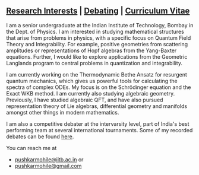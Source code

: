 
## [Research Interests](Science.md)    |  [Debating](debate.md)    |     [Curriculum Vitae](CVPushkarApr2022.pdf)

I am a senior undergraduate at the Indian Institute of Technology, Bombay in the Dept. of Physics. I am interested in studying mathematical structures that arise from problems in physics, with a specific focus on Quantum Field Theory and Integrability. For example, positive geometries from scattering amplitudes or representations of Hopf algebras from the Yang-Baxter equations. Further, I would like to explore applications from the Geometric Langlands program to central problems in quantization and integrability.  

I am currently working on the Thermodynamic Bethe Ansatz for resurgent quantum mechanics, which gives us powerful tools for calculating the spectra of complex ODEs. My focus is on the Schrödinger equation and the Exact WKB method. I am currently also studying algebraic geometry. Previously, I have studied algebraic QFT, and have also pursued representation theory of Lie algebras, differential geometry and manifolds amongst other things in modern mathematics.  

I am also a competitive debater at the intervarsity level, part of India's best performing team at several international tournaments. Some of my recorded debates can be found [here](debate.md). 


You can reach me at 
- [pushkarmohile@iitb.ac.in](mailto:pushkarmohile@iitb.ac.in) or
- [pushkarmohile@gmail.com](mailto:pushkarmohile@gmail.com)
